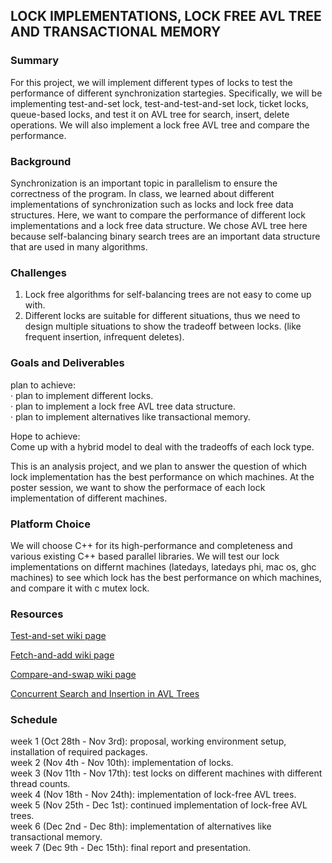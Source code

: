 ## LOCK IMPLEMENTATIONS, LOCK FREE AVL TREE AND TRANSACTIONAL MEMORY
### Summary

For this project, we will implement different types of locks to test the performance of different synchronization startegies. Specifically, we will be implementing test-and-set lock, test-and-test-and-set lock, ticket locks, queue-based locks, and test it on AVL tree for search, insert, delete operations. We will also implement a lock free AVL tree and compare the performance.

### Background

Synchronization is an important topic in parallelism to ensure the correctness of the program. In class, we learned about different implementations of synchronization such as locks and lock free data structures. Here, we want to compare the performance of different lock implementations and a lock free data structure. We chose AVL tree here because self-balancing binary search trees are an important data structure that are used in many algorithms.

### Challenges
1. Lock free algorithms for self-balancing trees are not easy to come up with.<br />
2. Different locks are suitable for different situations, thus we need to design multiple situations to show the tradeoff between locks. (like frequent insertion, infrequent deletes).

### Goals and Deliverables

plan to achieve: <br />
· plan to implement different locks. <br />
· plan to implement a lock free AVL tree data structure. <br />
· plan to implement alternatives like transactional memory.

Hope to achieve: <br />
Come up with a hybrid model to deal with the tradeoffs of each lock type. <br />

This is an analysis project, and we plan to answer the question of which lock implementation has the best performance on which machines. At the poster session, we want to show the performace of each lock implementation of different machines. 

### Platform Choice
We will choose C++ for its high-performance and completeness and various existing C++ based parallel libraries. We will test our lock implementations on differnt machines (latedays, latedays phi, mac os, ghc machines) to see which lock has the best performance on which machines, and compare it with c mutex lock. 

### Resources
[Test-and-set wiki page](https://en.wikipedia.org/wiki/Test-and-set)<br />

[Fetch-and-add wiki page](https://en.wikipedia.org/wiki/Fetch-and-add)<br />

[Compare-and-swap wiki page](https://en.wikipedia.org/wiki/Compare-and-swap)<br />

[Concurrent Search and Insertion in AVL Trees](https://www.computer.org/csdl/trans/tc/1980/09/01675680.pdf)

### Schedule
week 1 (Oct 28th - Nov 3rd): proposal, working environment setup, installation of required packages. <br />
week 2 (Nov 4th - Nov 10th): implementation of locks.<br />
week 3 (Nov 11th - Nov 17th): test locks on different machines with different thread counts.<br />
week 4 (Nov 18th - Nov 24th): implementation of lock-free AVL trees.<br />
week 5 (Nov 25th - Dec 1st): continued implementation of lock-free AVL trees.<br />
week 6 (Dec 2nd - Dec 8th): implementation of alternatives like transactional memory.<br />
week 7 (Dec 9th - Dec 15th): final report and presentation.<br />


